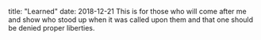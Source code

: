 title: "Learned"
date: 2018-12-21
This is for those who will come after me and show who stood up when it was called upon 
them and that one should be denied proper liberties.
